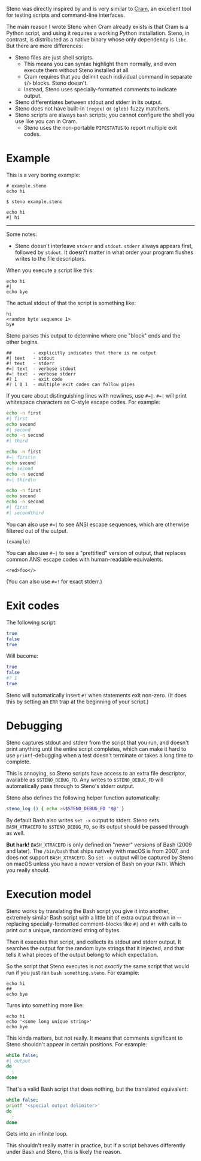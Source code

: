 Steno was directly inspired by and is very similar to [Cram](https://bitheap.org/cram/), an excellent tool for testing scripts and command-line interfaces.

The main reason I wrote Steno when Cram already exists is that Cram is a Python script, and using it requires a working Python installation. Steno, in contrast, is distributed as a native binary whose only dependency is `libc`. But there are more differences:

- Steno files are just shell scripts.
    - This means you can syntax highlight them normally, and even execute them without Steno installed at all.
    - Cram requires that you delimit each individual command in separate `$`/`>` blocks. Steno doesn't.
    - Instead, Steno uses specially-formatted comments to indicate output.
- Steno differentiates between stdout and stderr in its output.
- Steno does not have built-in `(regex)` or `(glob)` fuzzy matchers.
- Steno scripts are always `bash` scripts; you cannot configure the shell you use like you can in Cram.
    - Steno uses the non-portable `PIPESTATUS` to report multiple exit codes.

# Example

This is a very boring example:

```
# example.steno
echo hi
```

```
$ steno example.steno
```

```
echo hi
#| hi
```

---

Some notes:

- Steno doesn't interleave `stderr` and `stdout`. `stderr` always appears first, followed by `stdout`. It doesn't matter in what order your program flushes writes to the file descriptors.

When you execute a script like this:

```
echo hi
#|
echo bye
```

The actual stdout of that the script is something like:

```
hi
<random byte sequence 1>
bye
```

Steno parses this output to determine where one "block" ends and the other begins.

```
##        - explicitly indicates that there is no output
#| text   - stdout
#! text   - stderr
#=| text  - verbose stdout
#=! text  - verbose stderr
#? 1      - exit code
#? 1 0 1  - multiple exit codes can follow pipes
```

If you care about distinguishing lines with newlines, use `#=|`. `#=|` will print whitespace characters as C-style escape codes. For example:

```bash
echo -n first
#| first
echo second
#| second
echo -n second
#| third

echo -n first
#=| first\n
echo second
#=| second
echo -n second
#=| third\n

echo -n first
echo second
echo -n second
#| first
#| secondthird
```

You can also use `#=|` to see ANSI escape sequences, which are otherwise filtered out of the output.

```
(example)
```

You can also use `#~|` to see a "prettified" version of output, that replaces common ANSI escape codes with human-readable equivalents.

```
<red>foo</>
```

(You can also use `#=!` for exact stderr.)

# Exit codes

The following script:

```bash
true
false
true
```

Will become:

```bash
true
false
#? 1
true
```

Steno will automatically insert `#?` when statements exit non-zero. (It does this by setting an `ERR` trap at the beginning of your script.)

# Debugging

Steno captures stdout and stderr from the script that you run, and doesn't print anything until the entire script completes, which can make it hard to use `printf`-debugging when a test doesn't terminate or takes a long time to complete.

This is annoying, so Steno scripts have access to an extra file descriptor, available as `$STENO_DEBUG_FD`. Any writes to `$STENO_DEBUG_FD` will automatically pass through to Steno's stderr output. 

Steno also defines the following helper function automatically:

```bash
steno_log () { echo >&$STENO_DEBUG_FD "$@" }
```

By default Bash also writes `set -x` output to stderr. Steno sets `BASH_XTRACEFD` to `$STENO_DEBUG_FD`, so its output should be passed through as well.

**But hark!** `BASH_XTRACEFD` is only defined on "newer" versions of Bash (2009 and later). The `/bin/bash` that ships natively with macOS is from 2007, and does not support `BASH_XTRACEFD`. So `set -x` output will be captured by Steno on macOS unless you have a newer version of Bash on your `PATH`. Which you really should.

# Execution model

Steno works by translating the Bash script you give it into another, extremely similar Bash script with a little bit of extra output thrown in -- replacing specially-formatted comment-blocks like `#|` and `#!` with calls to print out a unique, randomized string of bytes.

Then it executes that script, and collects its stdout and stderr output. It searches the output for the random byte strings that it injected, and that tells it what pieces of the output belong to which expectation.

So the script that Steno executes is not *exactly* the same script that would run if you just ran `bash something.steno`. For example:

```
echo hi
##
echo bye
```

Turns into something more like:

```
echo hi
echo '<some long unique string>'
echo bye
```

This kinda matters, but not really. It means that comments significant to Steno shouldn't appear in certain positions. For example:

```bash
while false;
#| output
do
  :
done
```

That's a valid Bash script that does nothing, but the translated equivalent:

```bash
while false;
printf '<special output delimiter>'
do
  :
done
```

Gets into an infinite loop.

This shouldn't really matter in practice, but if a script behaves differently under Bash and Steno, this is likely the reason.
